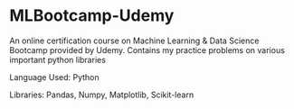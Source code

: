 # MLBootcamp-Udemy
An online certification course on Machine Learning & Data Science Bootcamp provided by Udemy.
Contains my practice problems on various important python libraries


Language Used: Python


Libraries: Pandas, Numpy, Matplotlib, Scikit-learn
